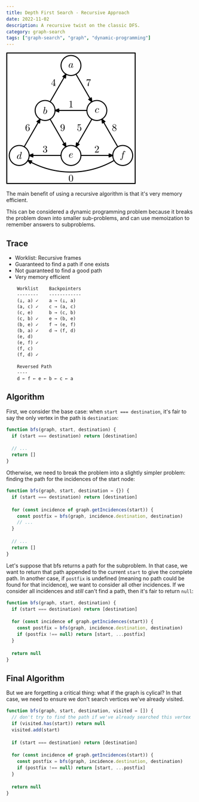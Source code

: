```yaml
---
title: Depth First Search - Recursive Approach
date: 2022-11-02
description: A recursive twist on the classic DFS.
category: graph-search
tags: ["graph-search", "graph", "dynamic-programming"]
---
```


<!-- https://git.unl.edu/soft-core/soft-260/graph-search-in-class/-/tree/main/graph-search -->

![Directed graph](./directed-graph.svg)

The main benefit of using a recursive algorithm is that it's very memory efficient.

This can be considered a dynamic programming problem because it breaks the problem down into smaller sub-problems, and can use memoization to remember answers to subproblems.

## Trace

- Worklist: Recursive frames
- Guaranteed to find a path if one exists
- Not guaranteed to find a good path
- Very memory efficient

```
    Worklist    Backpointers
    --------    ------------
    (⊥, a) ✓    a → (⊥, a)
    (a, c) ✓    c → (a, c)
    (c, e)      b → (c, b)
    (c, b) ✓    e → (b, e)
    (b, e) ✓    f → (e, f)
    (b, a) ✓    d → (f, d)
    (e, d)
    (e, f) ✓
    (f, c)
    (f, d) ✓

    Reversed Path
    ----
    d ← f ← e ← b ← c ← a
```

## Algorithm

First, we consider the base case: when `start === destination`, it's fair to say the only vertex in the path is `destination`:

```js
function bfs(graph, start, destination) {
  if (start === destination) return [destination]

  // ...
  return []
}
```

Otherwise, we need to break the problem into a slightly simpler problem: finding the path for the incidences of the start node:

```js
function bfs(graph, start, destination = {}) {
  if (start === destination) return [destination]

  for (const incidence of graph.getIncidences(start)) {
    const postfix = bfs(graph, incidence.destination, destination)
    // ...
  }

  // ...
  return []
}
```

Let's suppose that bfs returns a path for the subproblem. In that case, we want to return that path appended to the current `start` to give the complete path. In another case, if `postfix`
is undefined (meaning no path could be found for that incidence), we want to consider all other incidences. If we consider all incidences and _still_ can't find a path, then it's fair to return
`null`:

```js
function bfs(graph, start, destination) {
  if (start === destination) return [destination]

  for (const incidence of graph.getIncidences(start)) {
    const postfix = bfs(graph, incidence.destination, destination)
    if (postfix !== null) return [start, ...postfix]
  }

  return null
}
```

## Final Algorithm

But we are forgetting a critical thing: what if the graph is cylical? In that case, we need to ensure we don't search vertices we've already visited.

```js
function bfs(graph, start, destination, visited = []) {
  // don't try to find the path if we've already searched this vertex
  if (visited.has(start)) return null
  visited.add(start)

  if (start === destination) return [destination]

  for (const incidence of graph.getIncidences(start)) {
    const postfix = bfs(graph, incidence.destination, destination)
    if (postfix !== null) return [start, ...postfix]
  }

  return null
}
```

